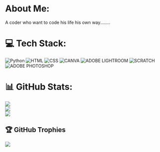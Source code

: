 # About Me:
A coder who want to code his life his own way........
# 💻 Tech Stack:
![Python](https://img.shields.io/badge/python-3670A0?style=for-the-badge) ![HTML](https://img.shields.io/badge/HTML-F98A15?style=for-the-badge) ![CSS](https://img.shields.io/badge/CSS-1579a8?style=for-the-badge) ![CANVA](https://img.shields.io/badge/CANVA-15F9EB?style=for-the-badge) ![ADOBE LIGHTROOM](https://img.shields.io/badge/ADOBELIGHTROOM-2B62FE?style=for-the-badge) ![SCRATCH](https://img.shields.io/badge/SCRATCH-FA4C00?style=for-the-badge) ![ADOBE PHOTOSHOP](https://img.shields.io/badge/ADOBEPHOTOSHOP-2BA8FE?style=for-the-badge)
# 📊 GitHub Stats:
![](https://github-readme-stats.vercel.app/api?username=mayank785&theme=radical&hide_border=false&include_all_commits=true&count_private=true)<br/>
![](https://github-readme-streak-stats.herokuapp.com/?user=mayank785&theme=radical&hide_border=false)<br/>
![](https://github-readme-stats.vercel.app/api/top-langs/?username=mayank785&theme=radical&hide_border=false&include_all_commits=true&count_private=true&layout=compact)

## 🏆 GitHub Trophies
![](https://github-profile-trophy.vercel.app/?username=mayank785&theme=radical&no-frame=false&no-bg=true&margin-w=4)

